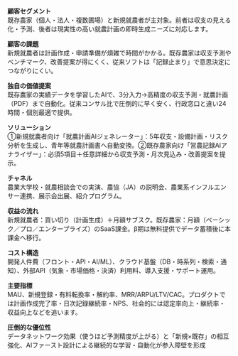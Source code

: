 **顧客セグメント**  
既存農家（個人・法人・複数圃場）と新規就農者が主対象。前者は収支の見える化・予測、後者は現実性の高い就農計画の即時生成ニーズに対応します。

**顧客の課題**  
新規就農者は計画作成・申請準備が煩雑で時間がかかる。既存農家は収支予測やベンチマーク、改善提案が得にくく、従来ソフトは「記録止まり」で意思決定につながりにくい。

**独自の価値提案**  
既存農家の実績データを学習したAIで、3分入力→高精度の収支予測・就農計画（PDF）まで自動化。従来コンサル比で圧倒的に早く安く、行政窓口と違い24時間・個別最適で提供。

**ソリューション**  
①新規就農者向け「就農計画AIジェネレーター」：5年収支・設備計画・リスク分析を生成し、青年等就農計画書へ自動変換。②既存農家向け「営農記録AIアナライザー」：必須5項目＋任意詳細から収支予測・月次見込み・改善提案を提示。

**チャネル**  
農業大学校・就農相談会での実演、農協（JA）の説明会、農業系インフルエンサー連携、展示会出展、紹介プログラム。

**収益の流れ**  
新規就農者：買い切り（計画生成）＋月額サブスク。既存農家：月額（ベーシック／プロ／エンタープライズ）のSaaS課金。β期は無料提供でデータ蓄積後に本課金へ移行。

**コスト構造**  
開発人件費（フロント・API・AI/ML）、クラウド基盤（DB・時系列・検索・通知）、外部API（気象・市場価格・決済）利用料、導入支援・サポート運用。

**主要指標**  
MAU、新規登録・有料転換率・解約率、MRR/ARPU/LTV/CAC。プロダクトでは計画作成完了率・日次記録継続率・NPS、社会的には認定率向上・継続率・収益向上などを追います。

**圧倒的な優位性**  
データネットワーク効果（使うほど予測精度が上がる）と「新規×既存」の相互強化、AIファースト設計による継続的な学習・自動化が参入障壁を形成